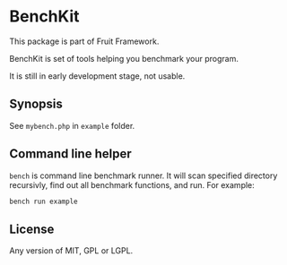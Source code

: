 # BenchKit

This package is part of Fruit Framework.

BenchKit is set of tools helping you benchmark your program.

It is still in early development stage, not usable.

## Synopsis

See `mybench.php` in `example` folder.

## Command line helper

`bench` is command line benchmark runner. It will scan specified directory recursivly, find out all benchmark functions, and run. For example:

```sh
bench run example
```

## License

Any version of MIT, GPL or LGPL.
